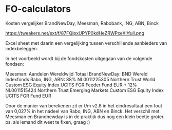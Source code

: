 # FO-calculators
Kosten vergelijker BrandNewDay, Meesman, Rabobank, ING, ABN, Binck

https://tweakers.net/ext/f/87FQipxUPYP0kdHeZRWPxeXi/full.png

Excel sheet met daarin een vergelijking tussen verschillende aanbieders van indexbeleggen.

In het voorbeeld wordt bij de fondskosten uitgegaan van de volgende fondsen:

Meesman: Aandelen Wereldwijd Totaal
BrandNewDay: BND Wereld Indexfonds
Rabo, ING, ABN: 88% NL0011225305 Northern Trust World Custom ESG Equity Index UCITS FGR Feeder Fund EUR  + 
                12% NL0011515424 Northern Trust Emerging Markets Custom ESG Equity Index UCITS FGR Fund EUR 



Door de manier van berekenen zit er t/m v2.8 in het eindresultaat een fout van 0,027% in het nádeel van Rabo, ING, ABN en Binck. 
Het verschil met Meesman en Brandnewday is in de praktijk dus nog een klein beetje groter. 
ps. als iemand dit weet te fixen, graag :)
 
